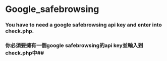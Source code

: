 # Google_safebrowsing #
### You have to need a google safebrowsing api key and enter into check.php.
### 你必須要擁有一個google safebrowsing的api key並輸入到check.php中##
